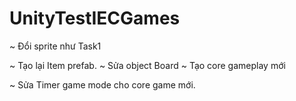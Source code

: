 # UnityTestIECGames

~ Đổi sprite như Task1

~ Tạo lại Item prefab.
~ Sửa object Board
~ Tạo core gameplay mới

~ Sửa Timer game mode cho core game mới.
